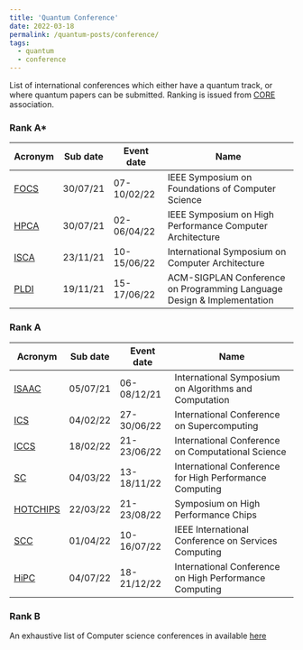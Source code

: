 ```yaml
---
title: 'Quantum Conference'
date: 2022-03-18
permalink: /quantum-posts/conference/
tags:
  - quantum
  - conference
---
```


List of international conferences which either have a quantum track, or where quantum papers can be submitted. Ranking is issued from [CORE](https://www.core.edu.au/) association.

### Rank A*

| Acronym                                        | Sub date                  | Event date  | Name                                                                   |
| ---------------------------------------------- | ------------------------- | ----------- | ---------------------------------------------------------------------- |
| [FOCS](http://ieee-focs.org/)                  | 30/07/21 | 07-10/02/22 | IEEE Symposium on Foundations of Computer Science                      |
| [HPCA](https://hpca-conf.org/)                 | 30/07/21 | 02-06/04/22 | IEEE Symposium on High Performance Computer Architecture               |
| [ISCA](https://dl.acm.org/conference/isca)     | 23/11/21 | 10-15/06/22 | International Symposium on Computer Architecture                       |
| [PLDI](https://pldi22.sigplan.org/series/pldi) | 19/11/21 | 15-17/06/22 | ACM-SIGPLAN Conference on Programming Language Design & Implementation |

### Rank A

| Acronym                                        | Sub date                  | Event date  | Name                                                                   |
| ---------------------------------------------- | ------------------------- | ----------- | ---------------------------------------------------------------------- |
| [ISAAC](https://tcs.inf.kyushu-u.ac.jp/isaac2021/) | 05/07/21 | 06-08/12/21 | International Symposium on Algorithms and Computation |
| [ICS](https://ics2022.github.io/) | 04/02/22 | 27-30/06/22 | International Conference on Supercomputing |
| [ICCS](https://www.iccs-meeting.org/iccs2022/) | 18/02/22 | 21-23/06/22 | International Conference on Computational Science  |
| [SC](https://sc22.supercomputing.org/) | 04/03/22 | 13-18/11/22 | International Conference for High Performance Computing |
| [HOTCHIPS](https://hpca-conf.org/)             | 22/03/22 | 21-23/08/22 | Symposium on High Performance Chips               |
| [SCC](https://conferences.computer.org/scc/2022/) | 01/04/22 | 10-16/07/22 | IEEE International Conference on Services Computing |
| [HiPC](http://ieee-focs.org/)                  | 04/07/22 | 18-21/12/22 | International Conference on High Performance Computing                 |

### Rank B

An exhaustive list of Computer science conferences in available [here](http://cic.tju.edu.cn/faculty/zhileiliu/doc/COREComputerScienceConferenceRankings.html)